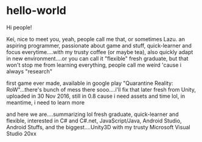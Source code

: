 # hello-world

Hi people!

Kei, nice to meet you, yeah, people call me that, or sometimes Lazu. 
an aspiring programmer, passionate about game and stuff, quick-learner and focus everytime....with my trusty coffee (or maybe tea), also quickly adapt in new environment....or you can call it "flexible"
fresh graduate, but that won't stop me from learning everything, people call me weird 'cause i always "research"

first game ever made, available in google play "Quarantine Reality: RoW"...there's bunch of mess there sooo....i'll fix that later
fresh from Unity, uploaded in 30 Nov 2016, still in 0.8 cause i need assets and time lol, in meantime, i need to learn more

and here we are....summarizing lol
fresh graduate, quick-learner and flexible, interested in C# and C#.net, JavaScript/Java, Android Studio, Android Stuffs, and the biggest....Unity3D with my trusty Microsoft Visual Studio 20xx

